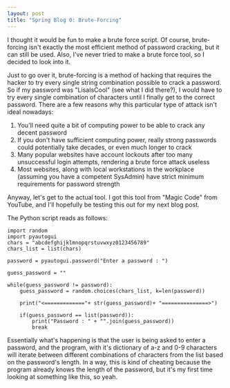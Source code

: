 ```yaml
---
layout: post
title: "Spring Blog 0: Brute-Forcing"
---
```


I thought it would be fun to make a brute force script. Of course, brute-forcing isn't exactly the most efficient method of password cracking, but it can still be used. Also, I've never tried to make a brute force tool, so I decided to look into it.

Just to go over it, brute-forcing is a method of hacking that requires the hacker to try every single string combination possible to crack a password. So if my password was "LisaIsCool" (see what I did there?), I would have to try every single combination of characters until I finally get to the correct password. There are a few reasons why this particular type of attack isn't ideal nowadays:

1. You'll need quite a bit of computing power to be able to crack any decent password
2. If you don't have sufficient computing power, really strong passwords could potentially take decades, or even much longer to crack
3. Many popular websites have account lockouts after too many unsuccessful login attempts, rendering a brute force attack useless
4. Most websites, along with local workstations in the workplace (assuming you have a competent SysAdmin) have strict minimum requirements for password strength

Anyway, let's get to the actual tool. I got this tool from "Magic Code" from YouTube, and I'll hopefully be testing this out for my next blog post.

The Python script reads as follows:

	import random
	import pyautogui
	chars = "abcdefghijklmnopqrstuvwxyz0123456789"
	chars_list = list(chars)
	
	password = pyautogui.password("Enter a password : ")
	
	guess_password = ""
	
	while(guess_password != password):
		guess_password = random.choices(chars_list, k=len(password))
		
		print("<============="+ str(guess_password)+ "===============>")
		
		if(guess_password == list(password)):
			print("Password : " + "".join(guess_password))
			break

Essentially what's happening is that the user is being asked to enter a password, and the program, with it's dictionary of a-z and 0-9 characters will iterate between different combinations of characters from the list based on the password's length. In a way, this is kind of cheating because the program already knows the length of the password, but it's my first time looking at something like this, so yeah.
	
	
